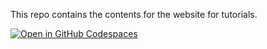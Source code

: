 This repo contains the contents for the website for tutorials.

[![Open in GitHub Codespaces](https://github.com/codespaces/badge.svg)](https://codespaces.new/CollaborativeFederatedLearningTutorials/website)
